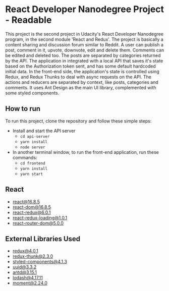 # React Developer Nanodegree Project - Readable

This project is the second project in Udacity's React Developer Nanodegree program, in the second module 'React and Redux'.
The project is basically a content sharing and discussion forum similar to Reddit. A user can publish a post, comment in it, upvote, downvote, edit and delete them. Comments can be edited and deleted too. The posts are separated by categories returned by the API.
The application in integrated with a local API that saves it's state based on the Authorization token sent, and has some default hardcoded initial data.
In the front-end side, the application's state is controlled using Redux, and Redux Thunks to deal with async requests on the API. The actions and reducers are separated by context, like posts, categories and comments.
It uses Ant Design as the main UI library, complemented with some styled components.


## How to run

To run this project, clone the repository and follow these simple steps:

* Install and start the API server
    - `cd api-server`
    - `yarn install`
    - `node server`
* In another terminal window, to run the front-end application, run these commands:
    - `cd frontend`
    - `yarn install`
    - `yarn start`

## React

* react@16.8.5
* react-dom@16.8.5
* react-redux@6.0.1
* react-redux-loading@1.0.1
* react-router-dom@5.0.0

## External Libraries Used

* redux@4.0.1
* redux-thunk@2.3.0
* styled-components@4.1.3
* uuid@3.3.2
* antd@3.15.1
* lodash@4.17.11
* moment@2.24.0